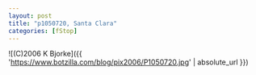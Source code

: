 ```yaml
---
layout: post
title: "p1050720, Santa Clara"
categories: [fStop]
---
```



![(C)2006 K Bjorke]({{ 'https://www.botzilla.com/blog/pix2006/P1050720.jpg' | absolute_url }})

